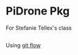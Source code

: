 # PiDrone Pkg

For Stefanie Tellex's class

##

Using [git flow](http://danielkummer.github.io/git-flow-cheatsheet/)
